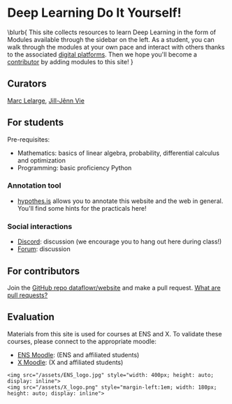# Deep Learning Do It Yourself!

\blurb{
    This site collects resources to learn Deep Learning in the form of
    Modules available through the sidebar on the left.
    As a student, you can walk through the modules at your own pace and
    interact with others thanks to the associated
    [digital platforms](#social-interactions).
    Then we hope you'll become a [contributor](#for_contributors)
    by adding modules to this site!
}

## Curators

[Marc Lelarge](https://www.di.ens.fr/~lelarge/), [Jill-Jênn Vie](https://jill-jenn.net/)

## For students

Pre-requisites:

- Mathematics: basics of linear algebra, probability, differential calculus and optimization
- Programming: basic proficiency Python

### Annotation tool

- [hypothes.is](https://hypothes.is/groups/EzzjE8gb/deep-learning-ens-2020) allows you to annotate this website and the web in general. You'll find some hints for the practicals here!

### Social interactions

- [Discord](https://discord.gg/nZQ3fe3): discussion (we encourage you to hang out here during class!)
- [Forum](https://forum.dataflowr.com/): discussion

## For contributors

Join the [GitHub repo dataflowr/website](https://github.com/dataflowr/website) and make a pull request. [What are pull requests?](https://yangsu.github.io/pull-request-tutorial/)

<!-- to be updated
## Modules

- [Module 0: Software installation](./modules/0-sotfware-installation)
- [Module 1: Introduction & General Overview](./modules/1-intro-general-overview)
- [Module 2a: Pytorch Tensors](./modules/2a-pytorch-tensors)
- [Module 2b: Automatic Differentiation](./modules/2b-automatic-differentiation)
- [Module 3: Loss functions for classification](./modules/3-loss-functions-for-classification)
- [Module 4: Optimization for Deep Learning](./modules/4-optimization-for-deep-learning)
- [Module 5: Stacking layers](./modules/5-stacking-layers)
- [Module 6: Convolutional Neural Network](./modules/6-convolutional-neural-network)
- [Module 7a: Embedding layers and dataloaders](./modules/7a-embedding-layers-dataloaders)
- [Module 7b: Collaborative Filtering](./modules/7b-collaborative-filtering)
- [Modules 8: Autoencoders](./modules/8-autoencoders)
- [Module 9: Generative Adversarial Networks](./modules/9-generative-adversarial-networks)
- [Module 10a: Recurrent Neural Networks theory](./modules/10a-recurrent-neural-networks-theory)
- [Module 10b: Recurrent Neural Networks practice](./modules/10b-recurrent-neural-networks-practice)
-->

## Evaluation

Materials from this site is used for courses at ENS and X. To validate these courses, please connect to the appropriate moodle:

- [ENS Moodle](https://moodle.ens.psl.eu/enrol/index.php?id=1020): (ENS and affiliated students)
- [X Moodle](https://moodle.polytechnique.fr/course/view.php?id=9406): (X and affiliated students)

~~~
<img src="/assets/ENS_logo.jpg" style="width: 400px; height: auto; display: inline">
<img src="/assets/X_logo.png" style="margin-left:1em; width: 180px; height: auto; display: inline">
~~~

